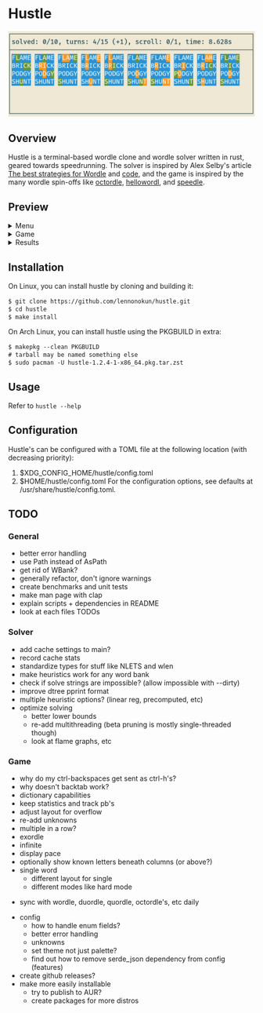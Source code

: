# Hustle
![preview](extra/main_preview.png)

## Overview
Hustle is a terminal-based wordle clone and wordle solver written in
rust, geared towards speedrunning. The solver is inspired by Alex
Selby's article [The best strategies for Wordle](http://sonorouschocolate.com/notes/index.php/The_best_strategies_for_Wordle)
and [code](https://github.com/alex1770/wordle), and the game is
inspired by the many wordle spin-offs like
[octordle](https://octordle.com),
[hellowordl](https://hellowordl.net), and
[speedle](https://tck.mn/speedle/).

## Preview
<details><summary>Menu</summary>

![menu](extra/menu_preview.png)

</details>
<details><summary>Game</summary>

![game](extra/game_preview.png)

</details>
<details><summary>Results</summary>

![results](extra/results_preview.png)

</details>

## Installation
On Linux, you can install hustle by cloning and building it:
```
$ git clone https://github.com/lennonokun/hustle.git
$ cd hustle
$ make install
```
On Arch Linux, you can install hustle using the PKGBUILD in extra:
```
$ makepkg --clean PKGBUILD
# tarball may be named something else
$ sudo pacman -U hustle-1.2.4-1-x86_64.pkg.tar.zst
```
## Usage
Refer to `hustle --help`

## Configuration
Hustle's can be configured with a TOML file at the following location (with decreasing priority):
1. $XDG\_CONFIG\_HOME/hustle/config.toml
2. $HOME/hustle/config.toml
For the configuration options, see defaults at /usr/share/hustle/config.toml.

## TODO
### General
* better error handling
* use Path instead of AsPath
* get rid of WBank?
* generally refactor, don't ignore warnings
* create benchmarks and unit tests
* make man page with clap
* explain scripts + dependencies in README
* look at each files TODOs
### Solver
* add cache settings to main?
* record cache stats
* standardize types for stuff like NLETS and wlen
* make heuristics work for any word bank
* check if solve strings are impossible? (allow impossible with --dirty)
* improve dtree pprint format
* multiple heuristic options? (linear reg, precomputed, etc)
* optimize solving
  - better lower bounds
  - re-add multithreading
    (beta pruning is mostly single-threaded though)
  - look at flame graphs, etc
### Game
* why do my ctrl-backspaces get sent as ctrl-h's?
* why doesn't backtab work?
* dictionary capabilities
* keep statistics and track pb's
* adjust layout for overflow
* re-add unknowns
* multiple in a row?
* exordle
* infinite
* display pace
* optionally show known letters beneath columns (or above?)
* single word
  - different layout for single
  - different modes like hard mode
- sync with wordle, duordle, quordle, octordle's, etc daily
* config
  - how to handle enum fields?
  - better error handling
  - unknowns
  - set theme not just palette?
  - find out how to remove serde_json dependency from config (features)
* create github releases?
* make more easily installable
  - try to publish to AUR?
  - create packages for more distros
